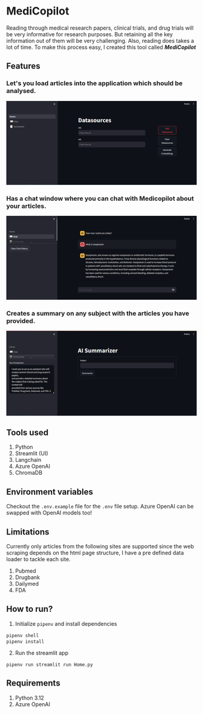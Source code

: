 # MediCopilot

Reading through medical research papers, clinical trials, and drug trials will be very informative for research purposes. But retaining all the key information out of them will be very challenging. Also, reading does takes a lot of time. To make this process easy, I created this tool called ***MediCopilot***

## Features
### Let's you load articles into the application which should be analysed.
![Home page](./screenshots/home.png)
### Has a chat window where you can chat with Medicopilot about your articles.
![chat page](./screenshots/chat.png)
### Creates a summary on any subject with the articles you have provided.
![summary page](./screenshots/summary.png)

## Tools used
1. Python
2. Streamlit (UI)
3. Langchain
4. Azure OpenAI
5. ChromaDB

## Environment variables
Checkout the `.env.example` file for the `.env` file setup.
Azure OpenAI can be swapped with OpenAI models too!

## Limitations
Currently only articles from the following sites are supported since the web scraping depends on the html page structure, I have a pre defined data loader to tackle each site.
1. Pubmed
2. Drugbank
3. Dailymed
4. FDA

## How to run?

1. Initialize `pipenv` and install dependencies
```
pipenv shell
pipenv install
```
2. Run the streamlit app
```
pipenv run streamlit run Home.py
```

## Requirements
1. Python 3.12
2. Azure OpenAI